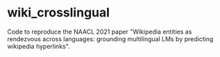 # wiki_crosslingual
Code to reproduce the NAACL 2021 paper "Wikipedia entities as rendezvous across languages: grounding multilingual LMs by predicting wikipedia hyperlinks".
